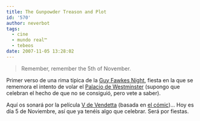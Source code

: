 ```yaml
---
title: The Gunpowder Treason and Plot
id: '570'
author: neverbot
tags:
  - cine
  - mundo real™
  - tebeos
date: 2007-11-05 13:28:02
---
```


> Remember, remember the 5th of November.

Primer verso de una rima típica de la [Guy Fawkes Night](http://en.wikipedia.org/wiki/Guy_Fawkes_Night), fiesta en la que se rememora el intento de volar el [Palacio de Westminster](http://en.wikipedia.org/wiki/Palace_of_Westminster) (supongo que celebran el hecho de que no se consiguió, pero vete a saber).

Aquí os sonará por la película [V de Vendetta](http://en.wikipedia.org/wiki/V_for_Vendetta_%28film%29) (basada en [el cómic](http://en.wikipedia.org/wiki/V_for_Vendetta))... Hoy es día 5 de Noviembre, así que ya tenéis algo que celebrar. Será por fiestas.